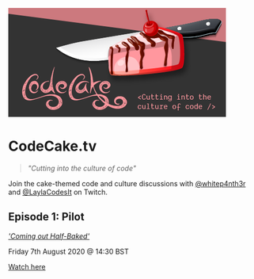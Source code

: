 ![codeCake.tv](./assets/codecake.png)

# CodeCake.tv

> _"Cutting into the culture of code"_

Join the cake-themed code and culture discussions with [@whitep4nth3r](https://twitch.tv/whitep4nth3r) and [@LaylaCodesIt](https://twitch.tv/LaylaCodesIt) on Twitch.

## Episode 1: Pilot

[_'Coming out Half-Baked'_](./episodes/episode_1.md)

Friday 7th August 2020 @ 14:30 BST

[Watch here](https://twitch.tv/LaylaCodesIt)
